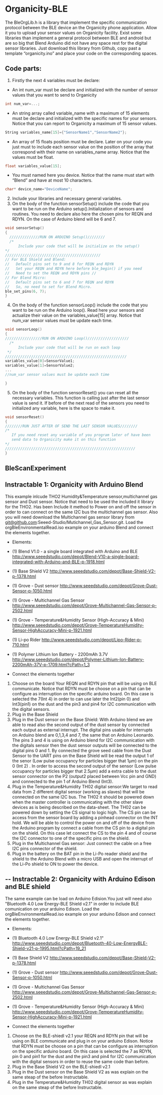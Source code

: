 # Organicity-BLE
The BleOrgLib.h is a library that implement the specific communication protocol between the BLE device an the Organicity phone application. Allow it you to upload your sensor values on Organicity facility. Exist some libraries than implement a general protocol between BLE and android but are so big that Blend Arduino did not have any space rest for the digital sensor libraries. Just download this library from Github, copy past a template “organicity.ino” and place your code on the corresponding spaces. 

Code parts:
--

1. Firstly the next 4 variables must be declare:
  - An int num_var must be declare and initialized with the number of sensor values that you want to send to Organicity 
  ```cpp
  int num_var=...;  
  ```
  - An string array called variable_name with a maximum of 15 elements must be declare and initialized with the specific names for your sensors. Notice that you can report to Organicity a maximum of 15 sensor values.
  ```cpp
  String variables_name[15]={"SensorName1","SensorName2"};  
  ```
  - An array of 15 floats position must be declare. Later on your code you just must to include each sensor value on the position of the array that correspond with their name on variables_name array. Notice that the  values must be float.
   ```cpp
  float variables_value[15];  
  ```
  - You must named here you device. Notice that the name must start with “Blend” and have at most 10 characters. 
  ```cpp
  char* device_name="DeviceName";  
  ```
2. Include your libraries and necessary general variables.
3. On the body of the function sensorSetup() include the code that you want to be run on the Arduino setup().Initialization of sensors and routines. You need to declare also here the chosen pins for  REQN and RDYN. On the case of Arduino blend will be 6 and 7.

  ```cpp
  void sensorSetup()
{
	//////////////RUN ON ARDUINO Setup()////////
	/*
   		Include your code that will be initialize on the setup() 
  */
  ////////////////////////////////////////////
  // For BLE Shield and Blend:
  //   Default pins set to 9 and 8 for REQN and RDYN
  //   Set your REQN and RDYN here before ble_begin() if you need
  //   Need to set the REQN and RDYN pins //
  // For Blend Micro:
  //   Default pins set to 6 and 7 for REQN and RDYN
  //   So, no need to set for Blend Micro.
  ble_set_pins(6, 7);
}  
  ```
4. On the body of the function sensorLoop() include the code that you want to be run on the Arduino loop(). Read here your sensors and actualize their value on the variables_value[15] array. Notice that num_var sensor values must be update each time. 

  ```cpp
  void sensorLoop()
{
  /////////////////RUN ON ARDUINO Loop()///////////////////
	/*
   		Include your code that will be run on each loop  
   */
  //////////////////////////////////////////////////////// 
  variables_value[0]=SensorValue1;
  variables_value[1]=SensorValue2;
  ...
  //num_var sensor values must be update each time
  
}  
  ```
5. On the body of the function sensorReset() you can reset all the necessary variables. This function is calling just after the last sensor value is send it. If before of the next read of the sensors you need to initialized any variable, here is the space to make it.

  ```cpp
void sensorReset()
{
  ////////RUN JUST AFTER OF SEND THE LAST SENSOR VALUES////////
  /*	
	 If you need reset any variable of you program later of have been
	 send data to Organicity make it on this function
  */
  ////////////////////////////////////////////////////////////
}
```

BleScanExperiment
--
Instractable 1: Organicity with Arduino Blend 
--

This example inlcude THO2 Humidity&Temperature sensor,multichannel gas sensor and Dust sensor. Notice that need to be used the included it library for the THO2. Has been Include it method to Power on and off the sensor in order to can connect on the same I2C bus the multichannel gas sensor. Also you will need download the Multichannel gas sensor library from git@github.com:Seeed-Studio/Mutichannel_Gas_Sensor.git. Load the orgBleEnvironmentalRead.iso example on your arduino Blend and connect the elements together.

- Elements:
 - (1) Blend V1.0 - a single board integrated with Arduino and BLE http://www.seeedstudio.com/depot/Blend-V10-a-single-board-integrated-with-Arduino-and-BLE-p-1918.html
 - (1) Base Shield V2 http://www.seeedstudio.com/depot/Base-Shield-V2-p-1378.html
 - (1) Grove - Dust sensor http://www.seeedstudio.com/depot/Grove-Dust-Sensor-p-1050.html
 - (1) Grove - Multichannel Gas Sensor http://www.seeedstudio.com/depot/Grove-Multichannel-Gas-Sensor-p-2502.html
 - (1) Grove - Temperature&Humidity Sensor (High-Accuracy & Mini) http://www.seeedstudio.com/depot/Grove-TemperatureHumidity-Sensor-HighAccuracy-Mini-p-1921.html
 - (1) Li-po Rider http://www.seeedstudio.com/depot/Lipo-Rider-p-710.html
 - (1) Polymer Lithium Ion Battery - 2200mAh 3.7V http://www.seeedstudio.com/depot/Polymer-Lithium-Ion-Battery-2200mAh-37V-p-1709.html?cPath=1_3

- Connect the elements together
 1. Choose on the board Your REQN and RDYN pin that will be using on BLE communicate. Notice that RDYN must be choose on a pin that can be configure as interruption on the specific arduino board. On this case is selected the 7(Int 4) in order to can use later the Int2(pin 0) and Int3(pin1) on the dust and the pin3 and pin4 for I2C communication with the digital sensors.  
 2. Plug in the Base Shield
 3. Plug in the Dust sensor on the Base Shield: With Arduino blend we are able to read also the second output of the dust sensor by connected each output as external interrupt. The digital pins usable for interrupts on Arduino blend are 0,1,3,4 and 7, the same that on Arduino Leonardo. The pins 3 and 4 is using on Arduino blend for I2C communication with the digitals sensor then the dust sensor outputs will be connected to the digital pins 0 and 1. By connected the grove seed cable from the Dust Sensor to the UART pins on the Base Shield will be read the output 1 of the senor (Low pulse occupancy for particles bigger that 1μm) on the pin 0 (Int 2) . In order to access the second output of the sensor (Low pulse occupancy for particles bigger that 2.5μm) add a extra cable to the dust sensor connector on the P2 (output2 placed between Vcc pin and GND) and connected to the pin 1 of Arduino Blend (Int3).
 4. Plug in the Temperature&Humidity TH02 digital sensor:We target to read data from 2 different digital sensor (working as slaves) that will be connected on the same I2C bus. The TH02 it should be powered down when the master controller is communicating with the other slave devices as is being described on the data-sheet. The TH02 can be powered down by setting the CS signal to logic high. The CS pin can be access from the sensor board by adding a pinhead connector on the INT hold. We will be able to control the power on and off of the device from the Arduino program by connect a cable from the CS pin to a digital pin on the shield. On this case let connect the CS to the pin 4 and of course the I2C connector to one of the specific pins on the shield.
 5. Plug in the Multichannel Gas sensor: Just connect the cable on a free I2C pins connector of the shield.
 6. Plug in the battery on the BAT pin in the Li-Po reader shield and the shield to the Arduino Blend with a micro USB and open the interrupt of the Li-Po shield to ON to power the device.

--
Instractable 2: Organicity with Arduino Edison and BLE shield
--
The same example can be load on Arduino Edision.You just will need also "Bluetooth 4.0 Low Energy-BLE Shield v2.1" in order to include BLE comunication on your arduino Edison. Load the orgBleEnvironmentalRead.iso example on your arduino Edison and connect the elements together.

- Elements:
 - (1) Bluetooth 4.0 Low Energy-BLE Shield v2.1" http://www.seeedstudio.com/depot/Bluetooth-40-Low-EnergyBLE-Shield-v21-p-1995.html?cPath=19_21
 - (1) Base Shield V2 http://www.seeedstudio.com/depot/Base-Shield-V2-p-1378.html
 - (1) Grove - Dust sensor http://www.seeedstudio.com/depot/Grove-Dust-Sensor-p-1050.html
 - (1) Grove - Multichannel Gas Sensor http://www.seeedstudio.com/depot/Grove-Multichannel-Gas-Sensor-p-2502.html
 - (1) Grove - Temperature&Humidity Sensor (High-Accuracy & Mini) http://www.seeedstudio.com/depot/Grove-TemperatureHumidity-Sensor-HighAccuracy-Mini-p-1921.html

- Connect the elements together
 1. Choose on the BLE-shiedl v2.1 your REQN and RDYN pin that will be using on BLE communicate and plug in on your arduino Edison. Notice that RDYN must be choose on a pin that can be configure as interruption on the specific arduino board. On this case is selected the 7 as RDYN, pin 0 and pin1 for the dust and the pin3 and pin4 for I2C communication with the digital sensors in order to reuse the same code than before.  
 2. Plug in the Base Shield V2 on the BLE-shiedl v2.1
 3. Plug in the Dust sensor on the Base Shield V2 as was explain on the same steap of the before Instructable. 
 4. Plug in the Temperature&Humidity TH02 digital sensor as was explain on the same steap of the before Instructable.
